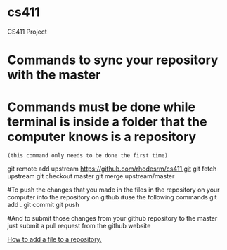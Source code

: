 # cs411
CS411 Project

# Commands to sync your repository with the master
# Commands must be done while terminal is inside a folder that the computer knows is a repository
	(this command only needs to be done the first time) 
  git remote add upstream https://github.com/rhodesrm/cs411.git
	git fetch upstream
	git checkout master
	git merge upstream/master

#To push the changes that you made in the files in the repository on your computer into the repository on github
#use the following commands
	git add .
	git commit
	git push

#And to submit those changes from your github repository to the master just submit a pull request from the github website

[How to add a file to a repository.](https://help.github.com/articles/adding-a-file-to-a-repository-using-the-command-line/)
